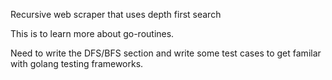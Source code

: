Recursive web scraper that uses depth first search

This is to learn more about go-routines.

Need to write the DFS/BFS section and write some test cases to get familar with golang testing frameworks.

